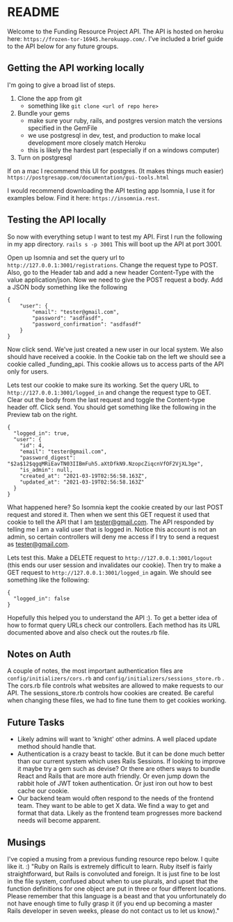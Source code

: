 # README #

Welcome to the Funding Resource Project API. The API is hosted on heroku here: `https://frozen-tor-16945.herokuapp.com/`. I've included a brief guide to the API below for any future groups.

## Getting the API working locally ##

I'm going to give a broad list of steps.
1. Clone the app from git
    - something like ```git clone <url of repo here>```
2. Bundle your gems
    - make sure your ruby, rails, and postgres version match the versions specified in the GemFile
    - we use postgresql in dev, test, and production to make local development more closely match Heroku
    - this is likely the hardest part (especially if on a windows computer)
3. Turn on postgresql

If on a mac I recommend this UI for postgres. (It makes things much easier) `https://postgresapp.com/documentation/gui-tools.html`

I would recommend downloading the API testing app Isomnia, I use it for examples below. Find it here: `https://insomnia.rest`.

## Testing the API locally ##

So now with everything setup I want to test my API. First I run the following in my app directory. `rails s -p 3001` This will boot up the API at port 3001. 

Open up Isomnia and set the query url to `http://127.0.0.1:3001/registrations`. Change the request type to POST. Also, go to the Header tab and add a new header Content-Type with the value application/json. Now we need to give the POST request a body. Add a JSON body something like the following

```
{
	"user": {
		"email": "tester@gmail.com",
		"password": "asdfasdf",
		"password_confirmation": "asdfasdf"
	}
}
```

Now click send. We've just created a new user in our local system. We also should have received a cookie. In the Cookie tab on the left we should see a cookie called _funding_api. This cookie allows us to access parts of the API only for users.

Lets test our cookie to make sure its working. Set the query URL to `http://127.0.0.1:3001/logged_in` and change the request type to GET. Clear out the body from the last request and toggle the Content-type header off. Click send. You should get something like the following in the Preview tab on the right.

```
{
  "logged_in": true,
  "user": {
    "id": 4,
    "email": "tester@gmail.com",
    "password_digest": "$2a$12$qgqMRiEavTN03IIBmFuh5.aXtDfkN9.NzopcZiqcnVfOF2VjXL3ge",
    "is_admin": null,
    "created_at": "2021-03-19T02:56:58.163Z",
    "updated_at": "2021-03-19T02:56:58.163Z"
  }
}
```

What happened here? So Isomnia kept the cookie created by our last POST request and stored it. Then when we sent this GET request it used that cookie to tell the API that I am tester@gmail.com. The API responded by telling me I am a valid user that is logged in. Notice this account is not an admin, so certain controllers will deny me access if I try to send a request as tester@gmail.com.

Lets test this. Make a DELETE request to `http://127.0.0.1:3001/logout` (this ends our user session and invalidates our cookie). Then try to make a GET request to `http://127.0.0.1:3001/logged_in` again. We should see something like the following:

```
{
  "logged_in": false
}
```

Hopefully this helped you to understand the API :). To get a better idea of how to format query URLs check our controllers. Each method has its URL documented above and also check out the routes.rb file.

## Notes on Auth ##

A couple of notes, the most important authentication files are `config/initializers/cors.rb` and `config/initializers/sessions_store.rb` . The cors.rb file controls what websites are allowed to make requests to our API. The sessions_store.rb controls how cookies are created. Be careful when changing these files, we had to fine tune them to get cookies working. 

## Future Tasks ##

- Likely admins will want to 'knight' other admins. A well placed update method should handle that.
- Authentication is a crazy beast to tackle. But it can be done much better than our current system which uses Rails Sessions. If looking to improve it maybe try a gem such as devise? Or there are others ways to bundle React and Rails that are more auth friendly. Or even jump down the rabbit hole of JWT token authentication. Or just iron out how to best cache our cookie.
- Our backend team would often respond to the needs of the frontend team. They want to be able to get X data. We find a way to get and format that data. Likely as the frontend team progresses more backend needs will become apparent.

## Musings ##

I've copied a musing from a previous funding resource repo below. I quite like it. :) "Ruby on Rails is extremely difficult to learn. Ruby itself is fairly straightforward, but Rails is convoluted and foreign. It is just fine to be lost in the file system, confused about when to use plurals, and upset that the function definitions for one object are put in three or four different locations. Please remember that this language is a beast and that you unfortunately do not have enough time to fully grasp it (if you end up becoming a master Rails developer in seven weeks, please do not contact us to let us know)."

